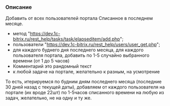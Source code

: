 ### Описание
Добавить от всех пользователей портала Списанное в последнем месяце.

- метод "https://dev.1c-bitrix.ru/rest_help/tasks/task/elapseditem/add.php";  
- пользователи "https://dev.1c-bitrix.ru/rest_help/users/user_get.php";  
- для каждого буднего дня последнего месяца, для каждого пользователя портала,  добавить по 1-5 случайно выбранного времени (от 1 до 5 часов)  
- Комментарий это рандомный текст  
- к любой задаче на портале, желательно к разным, на усмотрение  

То есть, итерируемся по будним дням последнего месяца (последние 30 дней назад с текущей даты), добавляем от каждого пользователя на портале (их вроде 22шт) по 1-5часов списанного времени на любую из задач, желательно, не на одну и ту же.